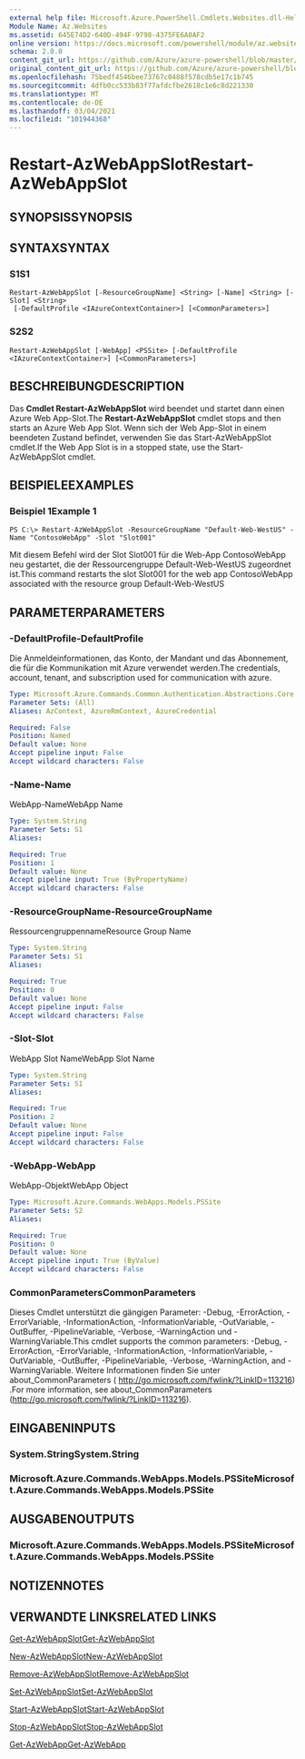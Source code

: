 ```yaml
---
external help file: Microsoft.Azure.PowerShell.Cmdlets.Websites.dll-Help.xml
Module Name: Az.Websites
ms.assetid: 645E74D2-640D-494F-9798-4375FE6A0AF2
online version: https://docs.microsoft.com/powershell/module/az.websites/restart-azwebappslot
schema: 2.0.0
content_git_url: https://github.com/Azure/azure-powershell/blob/master/src/Websites/Websites/help/Restart-AzWebAppSlot.md
original_content_git_url: https://github.com/Azure/azure-powershell/blob/master/src/Websites/Websites/help/Restart-AzWebAppSlot.md
ms.openlocfilehash: 75bedf4546bee73767c0488f578cdb5e17c1b745
ms.sourcegitcommit: 4dfb0cc533b83f77afdcfbe2618c1e6c8d221330
ms.translationtype: MT
ms.contentlocale: de-DE
ms.lasthandoff: 03/04/2021
ms.locfileid: "101944368"
---
```

# <span data-ttu-id="a3113-101">Restart-AzWebAppSlot</span><span class="sxs-lookup"><span data-stu-id="a3113-101">Restart-AzWebAppSlot</span></span>

## <span data-ttu-id="a3113-102">SYNOPSIS</span><span class="sxs-lookup"><span data-stu-id="a3113-102">SYNOPSIS</span></span>

## <span data-ttu-id="a3113-103">SYNTAX</span><span class="sxs-lookup"><span data-stu-id="a3113-103">SYNTAX</span></span>

### <span data-ttu-id="a3113-104">S1</span><span class="sxs-lookup"><span data-stu-id="a3113-104">S1</span></span>
```
Restart-AzWebAppSlot [-ResourceGroupName] <String> [-Name] <String> [-Slot] <String>
 [-DefaultProfile <IAzureContextContainer>] [<CommonParameters>]
```

### <span data-ttu-id="a3113-105">S2</span><span class="sxs-lookup"><span data-stu-id="a3113-105">S2</span></span>
```
Restart-AzWebAppSlot [-WebApp] <PSSite> [-DefaultProfile <IAzureContextContainer>] [<CommonParameters>]
```

## <span data-ttu-id="a3113-106">BESCHREIBUNG</span><span class="sxs-lookup"><span data-stu-id="a3113-106">DESCRIPTION</span></span>
<span data-ttu-id="a3113-107">Das **Cmdlet Restart-AzWebAppSlot** wird beendet und startet dann einen Azure Web App-Slot.</span><span class="sxs-lookup"><span data-stu-id="a3113-107">The **Restart-AzWebAppSlot** cmdlet stops and then starts an Azure Web App Slot.</span></span>
<span data-ttu-id="a3113-108">Wenn sich der Web App-Slot in einem beendeten Zustand befindet, verwenden Sie das Start-AzWebAppSlot cmdlet.</span><span class="sxs-lookup"><span data-stu-id="a3113-108">If the Web App Slot is in a stopped state, use the Start-AzWebAppSlot cmdlet.</span></span>

## <span data-ttu-id="a3113-109">BEISPIELE</span><span class="sxs-lookup"><span data-stu-id="a3113-109">EXAMPLES</span></span>

### <span data-ttu-id="a3113-110">Beispiel 1</span><span class="sxs-lookup"><span data-stu-id="a3113-110">Example 1</span></span>
```
PS C:\> Restart-AzWebAppSlot -ResourceGroupName "Default-Web-WestUS" -Name "ContosoWebApp" -Slot "Slot001"
```

<span data-ttu-id="a3113-111">Mit diesem Befehl wird der Slot Slot001 für die Web-App ContosoWebApp neu gestartet, die der Ressourcengruppe Default-Web-WestUS zugeordnet ist.</span><span class="sxs-lookup"><span data-stu-id="a3113-111">This command restarts the slot Slot001 for the web app ContosoWebApp associated with the resource group Default-Web-WestUS</span></span>

## <span data-ttu-id="a3113-112">PARAMETER</span><span class="sxs-lookup"><span data-stu-id="a3113-112">PARAMETERS</span></span>

### <span data-ttu-id="a3113-113">-DefaultProfile</span><span class="sxs-lookup"><span data-stu-id="a3113-113">-DefaultProfile</span></span>
<span data-ttu-id="a3113-114">Die Anmeldeinformationen, das Konto, der Mandant und das Abonnement, die für die Kommunikation mit Azure verwendet werden.</span><span class="sxs-lookup"><span data-stu-id="a3113-114">The credentials, account, tenant, and subscription used for communication with azure.</span></span>

```yaml
Type: Microsoft.Azure.Commands.Common.Authentication.Abstractions.Core.IAzureContextContainer
Parameter Sets: (All)
Aliases: AzContext, AzureRmContext, AzureCredential

Required: False
Position: Named
Default value: None
Accept pipeline input: False
Accept wildcard characters: False
```

### <span data-ttu-id="a3113-115">-Name</span><span class="sxs-lookup"><span data-stu-id="a3113-115">-Name</span></span>
<span data-ttu-id="a3113-116">WebApp-Name</span><span class="sxs-lookup"><span data-stu-id="a3113-116">WebApp Name</span></span>

```yaml
Type: System.String
Parameter Sets: S1
Aliases:

Required: True
Position: 1
Default value: None
Accept pipeline input: True (ByPropertyName)
Accept wildcard characters: False
```

### <span data-ttu-id="a3113-117">-ResourceGroupName</span><span class="sxs-lookup"><span data-stu-id="a3113-117">-ResourceGroupName</span></span>
<span data-ttu-id="a3113-118">Ressourcengruppenname</span><span class="sxs-lookup"><span data-stu-id="a3113-118">Resource Group Name</span></span>

```yaml
Type: System.String
Parameter Sets: S1
Aliases:

Required: True
Position: 0
Default value: None
Accept pipeline input: False
Accept wildcard characters: False
```

### <span data-ttu-id="a3113-119">-Slot</span><span class="sxs-lookup"><span data-stu-id="a3113-119">-Slot</span></span>
<span data-ttu-id="a3113-120">WebApp Slot Name</span><span class="sxs-lookup"><span data-stu-id="a3113-120">WebApp Slot Name</span></span>

```yaml
Type: System.String
Parameter Sets: S1
Aliases:

Required: True
Position: 2
Default value: None
Accept pipeline input: False
Accept wildcard characters: False
```

### <span data-ttu-id="a3113-121">-WebApp</span><span class="sxs-lookup"><span data-stu-id="a3113-121">-WebApp</span></span>
<span data-ttu-id="a3113-122">WebApp-Objekt</span><span class="sxs-lookup"><span data-stu-id="a3113-122">WebApp Object</span></span>

```yaml
Type: Microsoft.Azure.Commands.WebApps.Models.PSSite
Parameter Sets: S2
Aliases:

Required: True
Position: 0
Default value: None
Accept pipeline input: True (ByValue)
Accept wildcard characters: False
```

### <span data-ttu-id="a3113-123">CommonParameters</span><span class="sxs-lookup"><span data-stu-id="a3113-123">CommonParameters</span></span>
<span data-ttu-id="a3113-124">Dieses Cmdlet unterstützt die gängigen Parameter: -Debug, -ErrorAction, -ErrorVariable, -InformationAction, -InformationVariable, -OutVariable, -OutBuffer, -PipelineVariable, -Verbose, -WarningAction und -WarningVariable.</span><span class="sxs-lookup"><span data-stu-id="a3113-124">This cmdlet supports the common parameters: -Debug, -ErrorAction, -ErrorVariable, -InformationAction, -InformationVariable, -OutVariable, -OutBuffer, -PipelineVariable, -Verbose, -WarningAction, and -WarningVariable.</span></span> <span data-ttu-id="a3113-125">Weitere Informationen finden Sie unter about_CommonParameters ( http://go.microsoft.com/fwlink/?LinkID=113216) .</span><span class="sxs-lookup"><span data-stu-id="a3113-125">For more information, see about_CommonParameters (http://go.microsoft.com/fwlink/?LinkID=113216).</span></span>

## <span data-ttu-id="a3113-126">EINGABEN</span><span class="sxs-lookup"><span data-stu-id="a3113-126">INPUTS</span></span>

### <span data-ttu-id="a3113-127">System.String</span><span class="sxs-lookup"><span data-stu-id="a3113-127">System.String</span></span>

### <span data-ttu-id="a3113-128">Microsoft.Azure.Commands.WebApps.Models.PSSite</span><span class="sxs-lookup"><span data-stu-id="a3113-128">Microsoft.Azure.Commands.WebApps.Models.PSSite</span></span>

## <span data-ttu-id="a3113-129">AUSGABEN</span><span class="sxs-lookup"><span data-stu-id="a3113-129">OUTPUTS</span></span>

### <span data-ttu-id="a3113-130">Microsoft.Azure.Commands.WebApps.Models.PSSite</span><span class="sxs-lookup"><span data-stu-id="a3113-130">Microsoft.Azure.Commands.WebApps.Models.PSSite</span></span>

## <span data-ttu-id="a3113-131">NOTIZEN</span><span class="sxs-lookup"><span data-stu-id="a3113-131">NOTES</span></span>

## <span data-ttu-id="a3113-132">VERWANDTE LINKS</span><span class="sxs-lookup"><span data-stu-id="a3113-132">RELATED LINKS</span></span>

[<span data-ttu-id="a3113-133">Get-AzWebAppSlot</span><span class="sxs-lookup"><span data-stu-id="a3113-133">Get-AzWebAppSlot</span></span>](./Get-AzWebAppSlot.md)

[<span data-ttu-id="a3113-134">New-AzWebAppSlot</span><span class="sxs-lookup"><span data-stu-id="a3113-134">New-AzWebAppSlot</span></span>](./New-AzWebAppSlot.md)

[<span data-ttu-id="a3113-135">Remove-AzWebAppSlot</span><span class="sxs-lookup"><span data-stu-id="a3113-135">Remove-AzWebAppSlot</span></span>](./Remove-AzWebAppSlot.md)

[<span data-ttu-id="a3113-136">Set-AzWebAppSlot</span><span class="sxs-lookup"><span data-stu-id="a3113-136">Set-AzWebAppSlot</span></span>](./Set-AzWebAppSlot.md)

[<span data-ttu-id="a3113-137">Start-AzWebAppSlot</span><span class="sxs-lookup"><span data-stu-id="a3113-137">Start-AzWebAppSlot</span></span>](./Start-AzWebAppSlot.md)

[<span data-ttu-id="a3113-138">Stop-AzWebAppSlot</span><span class="sxs-lookup"><span data-stu-id="a3113-138">Stop-AzWebAppSlot</span></span>](./Stop-AzWebAppSlot.md)

[<span data-ttu-id="a3113-139">Get-AzWebApp</span><span class="sxs-lookup"><span data-stu-id="a3113-139">Get-AzWebApp</span></span>](./Get-AzWebApp.md)
